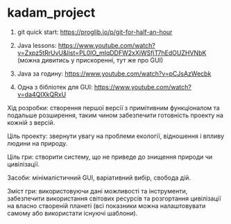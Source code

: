 # kadam_project

1. git quick start: https://proglib.io/p/git-for-half-an-hour

2. Java lessons: https://www.youtube.com/watch?v=Zxpz5tRrUvU&list=PL0lO_mIqDDFW2xXiWSfjT7hEdOUZHVNbK
(можна дивитись у прискоренні, тут же про GUI)

3. Java за годину: https://www.youtube.com/watch?v=pCJsAzWecbk

4. Одна з бібліотек для GUI: https://www.youtube.com/watch?v=da4QIXkQRxU

Хід розробки: створення першої версії з примітивним функціоналом та подальше розширення, таким чином забезпечити готовність проекту на кожній з версій.

Ціль проекту: звернути увагу на проблеми екології, відношення і впливу людини на природу.

Ціль гри: створити систему, що не приведе до знищення природи чи цивілізації.

Засоби: мінімалістичний GUI, варіативний вибір, свобода дій.

Зміст гри: використовуючи дані можливості та інструменти, забезпечити використання світових ресурсів та розгортання цивілізації на власно створеній планеті 
(всі показники можна налаштовувати самому або використати існуючі шаблони).
